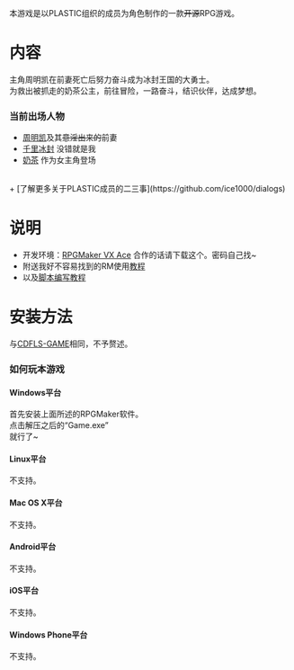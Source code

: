 ﻿本游戏是以PLASTIC组织的成员为角色制作的一款~~开源~~RPG游戏。

# 内容
主角周明凯在前妻死亡后努力奋斗成为冰封王国的大勇士。<br/>
为救出被抓走的奶茶公主，前往冒险，一路奋斗，结识伙伴，达成梦想。<br/>

### 当前出场人物
+ [周明凯](https://github.com/sg-first)及其~~意淫出来的~~前妻
+ [千里冰封](https://github.com/ice1000) 没错就是我
+ [奶茶](https://github.com/Tardis07) 作为女主角登场
<br/>
+ [了解更多关于PLASTIC成员的二三事](https://github.com/ice1000/dialogs)


# 说明
+ 开发环境：[RPGMaker VX Ace](http://pan.baidu.com/s/1kUlSmyz "密码：1plm") 合作的话请下载这个。密码自己找~
+ 附送我好不容易找到的RM使用[教程](https://github.com/ice1000/cdfls-game/blob/master/extra/ins.pdf)
+ 以及[脚本编写教程](http://tieba.baidu.com/p/83145477)

# 安装方法
与[CDFLS-GAME](https://github.com/ice1000/cdfls-game "也是我写的")相同，不予赘述。

### 如何玩本游戏

#### Windows平台
首先安装上面所述的RPGMaker软件。<br/>
点击解压之后的“Game.exe”<br/>
就行了~

#### Linux平台
不支持。
#### Mac OS X平台
不支持。
#### Android平台
不支持。
#### iOS平台
不支持。
#### Windows Phone平台
不支持。
